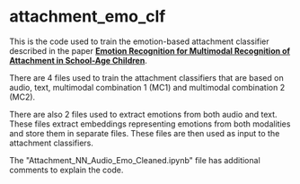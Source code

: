 # attachment_emo_clf
This is the code used to train the emotion-based attachment classifier described in the paper [**Emotion Recognition for Multimodal Recognition of Attachment in School-Age Children**](https://dl.acm.org/doi/10.1145/3678957.3685747).

There are 4 files used to train the attachment classifiers that are based on audio, text, multimodal combination 1 (MC1) and multimodal combination 2 (MC2).

There are also 2 files used to extract emotions from both audio and text. These files extract embeddings representing emotions from both modalities and store them in separate files. These files are then used as input to the attachment classifiers.

The "Attachment_NN_Audio_Emo_Cleaned.ipynb" file has additional comments to explain the code.
